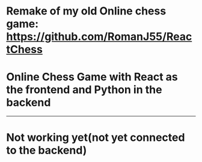 # Remake of my old Online chess game: https://github.com/RomanJ55/ReactChess

# Online Chess Game with React as the frontend and Python in the backend

---
# Not working yet(not yet connected to the backend)
